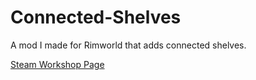# Connected-Shelves
A mod I made for Rimworld that adds connected shelves.

[Steam Workshop Page](https://steamcommunity.com/sharedfiles/filedetails/?id=2994051425)
